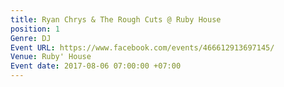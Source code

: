 ```yaml
---
title: Ryan Chrys & The Rough Cuts @ Ruby House
position: 1
Genre: DJ
Event URL: https://www.facebook.com/events/466612913697145/
Venue: Ruby' House
Event date: 2017-08-06 07:00:00 +07:00
---
```


